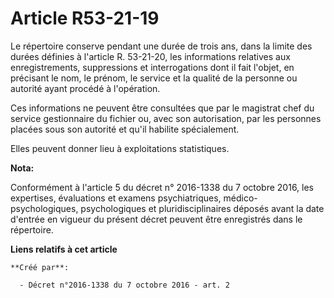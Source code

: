 # Article R53-21-19

Le répertoire conserve pendant une durée de trois ans, dans la limite des durées définies à l'article R. 53-21-20, les
informations relatives aux enregistrements, suppressions et interrogations dont il fait l'objet, en précisant le nom, le
prénom, le service et la qualité de la personne ou autorité ayant procédé à l'opération. 

Ces informations ne peuvent être consultées que par le magistrat chef du service gestionnaire du fichier ou, avec son
autorisation, par les personnes placées sous son autorité et qu'il habilite spécialement. 

Elles peuvent donner lieu à exploitations statistiques.

**Nota:**

Conformément à l'article 5 du décret n° 2016-1338 du 7 octobre 2016, les expertises, évaluations et examens psychiatriques,
médico-psychologiques, psychologiques et pluridisciplinaires déposés avant la date d'entrée en vigueur du présent décret
peuvent être enregistrés dans le répertoire.

**Liens relatifs à cet article**

	**Créé par**:

	  - Décret n°2016-1338 du 7 octobre 2016 - art. 2
